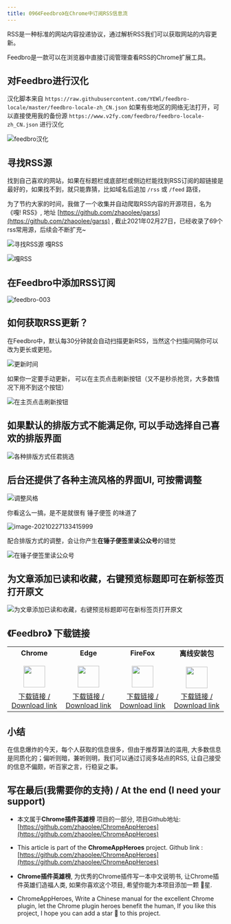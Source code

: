 ```yaml
---
title: 096《Feedbro》在Chrome中订阅RSS信息流
---
```




RSS是一种标准的网站内容投递协议，通过解析RSS我们可以获取网站的内容更新。

Feedbro是一款可以在浏览器中直接订阅管理查看RSS的Chrome扩展工具。

## 对Feedbro进行汉化



汉化脚本来自 `https://raw.githubusercontent.com/YEWl/feedbro-locale/master/feedbro-locale-zh_CN.json` 如果有些地区的网络无法打开，可以直接使用我的备份源 `https://www.v2fy.com/feedbro/feedbro-locale-zh_CN.json`  进行汉化



![feedbro汉化](https://cdn.fangyuanxiaozhan.com/assets/1614400974027JJFGJZhE.gif)





## 寻找RSS源



找到自己喜欢的网站，如果在标题栏或底部栏或侧边栏能找到RSS订阅的超链接是最好的，如果找不到，就只能靠猜，比如域名后追加 `/rss` 或 `/feed` 路径，

为了节约大家的时间，我做了一个收集并自动爬取RSS内容的开源项目，名为《嘎! RSS》, 地址 [https://github.com/zhaoolee/garss](https://github.com/zhaoolee/garss) , 截止2021年02月27日，已经收录了69个rss常用源，后续会不断扩充~



![寻找RSS源 嘎RSS](https://cdn.fangyuanxiaozhan.com/assets/1614401970864zyKSKcFT.png)



![嘎RSS](https://cdn.fangyuanxiaozhan.com/assets/1614402037481YcFdBKCJ.png)



## 在Feedbro中添加RSS订阅



![feedbro-003](https://cdn.fangyuanxiaozhan.com/assets/1614402875585y8xGtc50.gif)





## 如何获取RSS更新？



在Feedbro中，默认每30分钟就会自动扫描更新RSS，当然这个扫描间隔你可以改为更长或更短。

![更新时间](https://cdn.fangyuanxiaozhan.com/assets/1614403260499FHC7wy0h.png)



如果你一定要手动更新， 可以在主页点击刷新按钮（又不是秒杀抢货，大多数情况下用不到这个按钮）



![在主页点击刷新按钮](https://cdn.fangyuanxiaozhan.com/assets/1614403460084kb0NnEcQ.png)



## 如果默认的排版方式不能满足你, 可以手动选择自己喜欢的排版界面



![各种排版方式任君挑选](https://cdn.fangyuanxiaozhan.com/assets/1614403716568Y8wCjpAW.png)



## 后台还提供了各种主流风格的界面UI, 可按需调整



![调整风格](https://cdn.fangyuanxiaozhan.com/assets/1614403983145PTYjS5yc.gif)



你看这么一搞，是不是就很有 锤子便签 的味道了



![image-20210227133415999](https://cdn.fangyuanxiaozhan.com/assets/1614404068396DcaKEiTk.png)



配合排版方式的调整，会让你产生**在锤子便签里读公众号**的错觉



![在锤子便签里读公众号](https://cdn.fangyuanxiaozhan.com/assets/1614404182306n7ewFMDZ.png)



## 为文章添加已读和收藏，右键预览标题即可在新标签页打开原文



![为文章添加已读和收藏，右键预览标题即可在新标签页打开原文](https://cdn.fangyuanxiaozhan.com/assets/1614404595090MdZnAedX.gif)






## 《Feedbro》 下载链接

<table style="table-layout: fixed;">
<tbody>
<tr>
<td><div style="text-align: center;"><div style="font-weight: bold">Chrome</div><br/><div><img  style="width:50px; height:auto;" src="https://www.v2fy.com/asset/0i/ChromeAppHeroes/page/001_markdown_here.assets/chromeappheroes-chrome-icon.png"/></div></div></td>
<td><div style="text-align: center;" ><div style="font-weight: bold">Edge</div><br/><div><img style="width:50px; height:auto;" src="https://www.v2fy.com/asset/0i/ChromeAppHeroes/page/001_markdown_here.assets/chromeappheroes-edge-icon.png"/></div></div></td>
<td><div style="text-align: center;" ><div style="font-weight: bold">FireFox</div><br/><div><img  style="width:50px; height:auto;" src="https://www.v2fy.com/asset/0i/ChromeAppHeroes/page/001_markdown_here.assets/chromeappheroes-firefox-icon.png"/></div></div></td>
<td><div style="text-align: center;" ><div style="font-weight: bold">离线安装包</div><br/><div><img  style="width:50px; height:auto;" src="https://www.v2fy.com/asset/0i/ChromeAppHeroes/page/001_markdown_here.assets/chromeappheroes-github-download.png"/></div></div></td>
</tr>
<tr>
<td>
<div style="text-align: center;">
<a  href="https://chrome.google.com/webstore/detail/feedbro/mefgmmbdailogpfhfblcnnjfmnpnmdfa">下载链接 / Download link</a>
</div>
</td>
<td>
<div style="text-align: center;">
<a href="https://microsoftedge.microsoft.com/addons/detail/feedbro/pdfbckdfhgaohcfdkcgpggcifmalimfd">下载链接 / Download link</a>
</div>
</td>
<td>
<div style="text-align: center;">
<a href="https://addons.mozilla.org/zh-CN/firefox/addon/feedbroreader/">下载链接 / Download link</a>
</div>
</td>
<td>
<div style="text-align: center;"><a  href="https://raw.githubusercontent.com/zhaoolee/ChromeAppHeroes/master/backup/096-feedbro.zip">下载链接 / Download link</a></div>
</td>
</tr>
</tbody>
</table>


## 小结



在信息爆炸的今天，每个人获取的信息很多，但由于推荐算法的滥用, 大多数信息是同质化的；偏听则暗，兼听则明，我们可以通过订阅多站点的RSS, 让自己接受的信息不偏颇，听百家之言，行稳妥之事。





## 写在最后(我需要你的支持) / At the end (I need your support)

- 本文属于**Chrome插件英雄榜** 项目的一部分, 项目Github地址: [https://github.com/zhaoolee/ChromeAppHeroes](https://github.com/zhaoolee/ChromeAppHeroes)


- This article is part of the **ChromeAppHeroes** project. Github link : [https://github.com/zhaoolee/ChromeAppHeroes](https://github.com/zhaoolee/ChromeAppHeroes) 

- **Chrome插件英雄榜**, 为优秀的Chrome插件写一本中文说明书, 让Chrome插件英雄们造福人类, 如果你喜欢这个项目, 希望你能为本项目添加一颗 🌟星.

- ChromeAppHeroes, Write a Chinese manual for the excellent Chrome plugin, let the Chrome plugin heroes benefit the human, If you like this project, I hope you can add a star 🌟 to this project.

